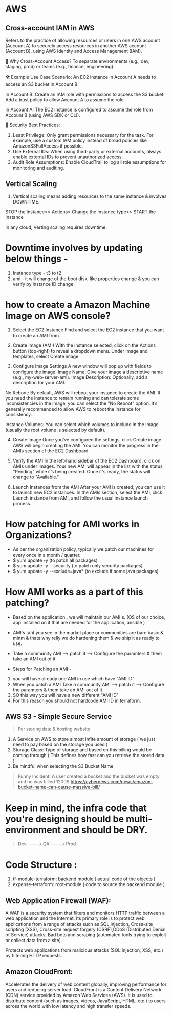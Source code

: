 # AWS
## Cross-account IAM in AWS
Refers to the practice of allowing resources or users in one AWS account (Account A) to securely access resources in another AWS account (Account B), using AWS Identity and Access Management (IAM).

🔁 Why Cross-Account Access?
To separate environments (e.g., dev, staging, prod) or teams (e.g., finance, engineering).

🛠️ Example Use Case
Scenario: An EC2 instance in Account A needs to access an S3 bucket in Account B.

In Account B:
Create an IAM role with permissions to access the S3 bucket.
Add a trust policy to allow Account A to assume the role.

In Account A:
The EC2 instance is configured to assume the role from Account B (using AWS SDK or CLI).

🔐 Security Best Practices:
1. Least Privilege: Only grant permissions necessary for the task. For example, use a custom IAM policy instead of broad policies like AmazonS3FullAccess if possible.
2. Use External IDs: When using third-party or external accounts, always enable external IDs to prevent unauthorized access.
3. Audit Role Assumptions: Enable CloudTrail to log all role assumptions for monitoring and auditing.


## Vertical Scaling
1. Vertical scaling means adding resources to the same instance &  involves DOWNTIME.

STOP the Instance>> Actions> Change the Instance type>> START the Instance

In any cloud, Verting scaling requires downtime.


# Downtime involves by updating below things -
1. Instance type - t3 to t2
2. ami - it will change of the boot disk, like properties change & you can verify by instance ID change

# how to create a Amazon Machine Image on AWS console?
1. Select the EC2 Instance
Find and select the EC2 instance that you want to create an AMI from.

2. Create Image (AMI)
With the instance selected, click on the Actions button (top-right) to reveal a dropdown menu.
Under Image and templates, select Create image.

3. Configure Image Settings
A new window will pop up with fields to configure the image.
Image Name: Give your image a descriptive name (e.g., my-web-server-ami).
Image Description: Optionally, add a description for your AMI.

No Reboot: By default, AWS will reboot your instance to create the AMI. If you need the instance to remain running and can tolerate some inconsistencies in the image, you can select the "No Reboot" option. It’s generally recommended to allow AWS to reboot the instance for consistency.

Instance Volumes: You can select which volumes to include in the image (usually the root volume is selected by default).

4. Create Image
Once you’ve configured the settings, click Create image.
AWS will begin creating the AMI. You can monitor the progress in the AMIs section of the EC2 Dashboard.

5. Verify the AMI
In the left-hand sidebar of the EC2 Dashboard, click on AMIs under Images.
Your new AMI will appear in the list with the status "Pending" while it’s being created. Once it's ready, the status will change to "Available."

6. Launch Instances from the AMI
After your AMI is created, you can use it to launch new EC2 instances.
In the AMIs section, select the AMI, click Launch instance from AMI, and follow the usual instance launch process.

# How patching for AMI works in Organizations? 

* As per the organization policy, typically we patch our machines for every once in a month / quarter.
* $ yum update -y                  (to patch all packages)
* $ yum update -y --security       (to patch only security packages)
* $ yum update -y --exclude=java*  (to exclude if some java packages)

# How AMI works as a part of this patching?
* Based on the application , we will maintain our AMI's. (OS of our choice, app installed on it that are needed for the application, ansible )

* AMI's taht you see in the market place or communities are bare basic & minm & thats why relly we do hardening them & we ship it as ready to use.

* Take a community AMI --> patch it -->  Configure the paramters & them take an AMI out of it.

* Steps for Patching an AMI -
1. you will have already one AMI in use which have "AMI ID"
2. When you patch a AMI
 Take a community AMI --> patch it -->  Configure the paramters & them take an AMI out of it.
3. SO this way you will have a new different  "AMI ID"
4. For this reason you should not hardcode AMI ID in terraform.

## AWS S3 - Simple Secure Service
> For storing data & hosting website
1) A Service on AWS to store almost infite amount of storage ( we just need to pay based on the storage you used )
2) Storage Class: Type of storage and based on this billing would be coming through ( This defines how fast can you retrieve the stored data )
3) Be mindful when selecting the S3 Bucket Name

> Funny Incident: A user created a bucket and the bucket was empty and he was billed 1200$
> https://cybernews.com/news/amazon-bucket-name-can-cause-massive-bill/

# Keep in mind, the infra code that you're designing should be multi-environment and should be DRY.
>  Dev ----> QA ----> Prod 

# Code Structure :
1) tf-module-terraform: backend module ( actual code of the objects ) 
2) expense-terraform: root-module ( code to source the backend module )



## Web Application Firewall (WAF): 
A WAF is a security system that filters and monitors HTTP traffic between a web application and the Internet. Its primary role is to protect web applications from a range of attacks such as SQL injection, Cross-site scripting (XSS), Cross-site request forgery (CSRF),DDoS (Distributed Denial of Service) attacks, Bad bots and scraping (automated tools trying to exploit or collect data from a site).

Protects web applications from malicious attacks (SQL injection, XSS, etc.) by filtering HTTP requests.

## Amazon CloudFront: 
Accelerates the delivery of web content globally, improving performance for users and reducing server load.
CloudFront is a Content Delivery Network (CDN) service provided by Amazon Web Services (AWS). It is used to distribute content (such as images, videos, JavaScript, HTML, etc.) to users across the world with low latency and high transfer speeds.